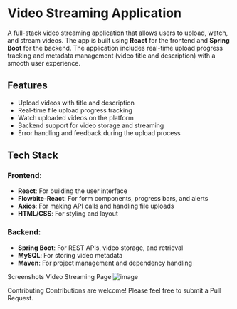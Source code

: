 # Video Streaming Application

A full-stack video streaming application that allows users to upload, watch, and stream videos. The app is built using **React** for the frontend and **Spring Boot** for the backend. The application includes real-time upload progress tracking and metadata management (video title and description) with a smooth user experience.

## Features

- Upload videos with title and description
- Real-time file upload progress tracking
- Watch uploaded videos on the platform
- Backend support for video storage and streaming
- Error handling and feedback during the upload process

## Tech Stack

### Frontend:
- **React**: For building the user interface
- **Flowbite-React**: For form components, progress bars, and alerts
- **Axios**: For making API calls and handling file uploads
- **HTML/CSS**: For styling and layout

### Backend:
- **Spring Boot**: For REST APIs, video storage, and retrieval
- **MySQL**: For storing video metadata
- **Maven**: For project management and dependency handling


Screenshots Video Streaming Page
![image](https://github.com/user-attachments/assets/c706d3af-1940-471b-92f7-375d537c61e0)


Contributing
Contributions are welcome! Please feel free to submit a Pull Request.
